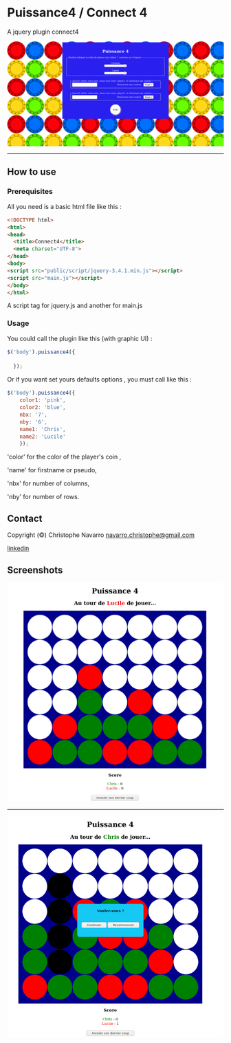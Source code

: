 # Puissance4 / Connect 4  
  
A jquery plugin connect4  

![alt text](https://github.com/Crinav/puissance4/blob/master/Puissance4.png "main page")  
___  
  

## How to use  

### Prerequisites    
All you need is a basic html file like this :  
  
```html
<!DOCTYPE html>
<html>
<head>
  <title>Connect4</title>
  <meta charset="UTF-8">
</head> 
<body>     
<script src="public/script/jquery-3.4.1.min.js"></script>
<script src="main.js"></script>
</body>
</html>
```
  
A script tag for jquery.js and another for main.js  
  
### Usage  
  
You could call the plugin like this (with graphic UI) :  
```javascript
$('body').puissance4({
    
  });  
```
Or if you want set yours defaults options , you must call like this :  
```javascript
$('body').puissance4({
    color1: 'pink',
    color2: 'blue',
    nbx: '7',
    nby: '6',
    name1: 'Chris',
    name2: 'Lucile'
    }); 
```
'color' for the color of  the player's coin ,  

'name' for firstname or pseudo,  

'nbx' for number of columns,  

'nby' for number of rows.

## Contact  

Copyright (©) Christophe Navarro <navarro.christophe@gmail.com>

[linkedin](https://www.linkedin.com/in/christophe-navarro-b5173a171) 
  
## Screenshots
  


![alt text](https://github.com/Crinav/puissance4/blob/master/Puissance4(1).png)   
___  

![alt text](https://github.com/Crinav/puissance4/blob/master/Puissance4(2).png)  
